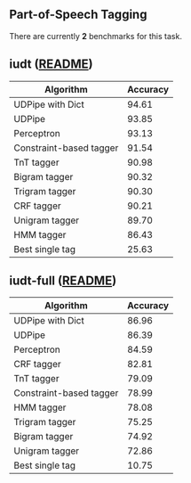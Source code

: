 ## Part-of-Speech Tagging

There are currently **2** benchmarks for this task.

## iudt ([README](../../datasets/iudt/README.md))
|Algorithm|Accuracy|
|---|---|
|UDPipe with Dict|94.61|
|UDPipe|93.85|
|Perceptron|93.13|
|Constraint-based tagger|91.54|
|TnT tagger|90.98|
|Bigram tagger|90.32|
|Trigram tagger|90.30|
|CRF tagger|90.21|
|Unigram tagger|89.70|
|HMM tagger|86.43|
|Best single tag|25.63|

## iudt-full ([README](../../datasets/iudt/README.md))
|Algorithm|Accuracy|
|---|---|
|UDPipe with Dict|86.96|
|UDPipe|86.39|
|Perceptron|84.59|
|CRF tagger|82.81|
|TnT tagger|79.09|
|Constraint-based tagger|78.99|
|HMM tagger|78.08|
|Trigram tagger|75.25|
|Bigram tagger|74.92|
|Unigram tagger|72.86|
|Best single tag|10.75|
